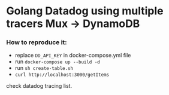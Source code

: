 # Golang Datadog using multiple tracers Mux -> DynamoDB

### How to reproduce it:

- replace `DD_API_KEY` in docker-compose.yml file
- run `docker-compose up --build -d`
- run `sh create-table.sh`
- `curl http://localhost:3000/getItems`

check datadog tracing list.
